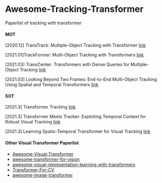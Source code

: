 # Awesome-Tracking-Transformer
Paperlist of tracking with transformer

#### MOT

[2020.12] TransTrack: Multiple-Object Tracking with Transformer [link](https://arxiv.org/abs/2012.15460)

[2021.01]TrackFormer: Multi-Object Tracking with Transformers [link](https://arxiv.org/abs/2101.02702)

[2021.03] TransCenter: Transformers with Dense Queries for Multiple-Object Tracking [link](https://arxiv.org/abs/2103.15145)

[2021.03] Looking Beyond Two Frames: End-to-End Multi-Object Tracking Using Spatial and Temporal Transformers [link](https://arxiv.org/abs/2103.14829)


#### SOT

[2021.3] Transformer Tracking [link](https://arxiv.org/abs/2103.15436)

[2021.3] Transformer Meets Tracker: Exploiting Temporal Context for Robust Visual Tracking [link](https://arxiv.org/abs/2103.11681)

[2021.3] Learning Spatio-Temporal Transformer for Visual Tracking [link](https://arxiv.org/abs/2103.17154)

#### Other Visual Transformer Paperlist
- [Awesome-Visual-Transformer](https://github.com/dk-liang/Awesome-Visual-Transformer)
- [awesome-transformer-for-vision](https://github.com/lijiaman/awesome-transformer-for-vision)
- [awesome-visual-representation-learning-with-transformers](https://github.com/alohays/awesome-visual-representation-learning-with-transformers)
- [Transformer-For-CV](https://github.com/AIprogrammer/Transformer-For-CV)
- [awesome-image-transformer](https://github.com/rajatsaini0294/awesome-image-transformer)

